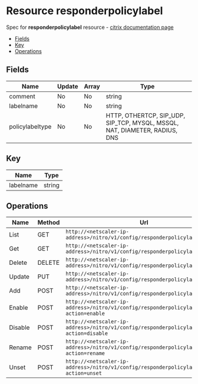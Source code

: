 # Resource responderpolicylabel

Spec for **responderpolicylabel** resource - [citrix documentation page](https://developer-docs.citrix.com/projects/netscaler-nitro-api/en/11.0/configuration/responder/responderpolicylabel/responderpolicylabel/)

- [Fields](#fields)
- [Key](#key)
- [Operations](#operations)

## Fields

| Name | Update | Array | Type |
|----|----|----|----|
|comment|No|No|string|
|labelname|No|No|string|
|policylabeltype|No|No|HTTP, OTHERTCP, SIP_UDP, SIP_TCP, MYSQL, MSSQL, NAT, DIAMETER, RADIUS, DNS|

## Key

| Name | Type |
|----|----|
| labelname | string |

## Operations

| Name | Method | Url |
|----|----|----|
| List | GET | `http://<netscaler-ip-address>/nitro/v1/config/responderpolicylabel` |
| Get | GET | `http://<netscaler-ip-address>/nitro/v1/config/responderpolicylabel/<name>` |
| Delete | DELETE | `http://<netscaler-ip-address>/nitro/v1/config/responderpolicylabel/<name>` |
| Update | PUT | `http://<netscaler-ip-address>/nitro/v1/config/responderpolicylabel` |
| Add | POST | `http://<netscaler-ip-address>/nitro/v1/config/responderpolicylabel` |
| Enable | POST | `http://<netscaler-ip-address>/nitro/v1/config/responderpolicylabel?action=enable` |
| Disable | POST | `http://<netscaler-ip-address>/nitro/v1/config/responderpolicylabel?action=disable` |
| Rename | POST | `http://<netscaler-ip-address>/nitro/v1/config/responderpolicylabel?action=rename` |
| Unset | POST | `http://<netscaler-ip-address>/nitro/v1/config/responderpolicylabel?action=unset` |

